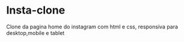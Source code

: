 # Insta-clone
Clone da pagina home do instagram com html e css, responsiva para desktop,mobile e tablet
